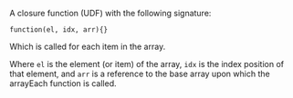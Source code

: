 A closure function (UDF) with the following signature:

`function(el, idx, arr){}`

Which is called for each item in the array.

Where `el` is the element (or item) of the array, `idx` is the index position of that element, and `arr` is a reference to the base array upon which the arrayEach function is called.

